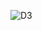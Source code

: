 

![D3](https://user-images.githubusercontent.com/84156615/198140688-7bba374e-a6c7-4474-89d3-76e27c472a48.png)

